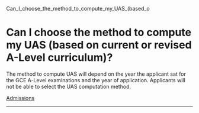 Can_I_choose_the_method_to_compute_my_UAS_(based_o



Can I choose the method to compute my UAS (based on current or revised A-Level curriculum)?
===========================================================================================

The method to compute UAS will depend on the year the applicant sat for the GCE A-Level examinations and the year of application. Applicants will not be able to select the UAS computation method.

[Admissions](https://www.sutd.edu.sg/tag/admissions/)

---

